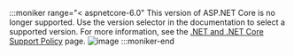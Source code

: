 :::moniker range="< aspnetcore-6.0"
This version of ASP.NET Core is no longer supported. Use the version selector in the documentation to select a supported version. For more information, see the [.NET and .NET Core Support Policy](https://dotnet.microsoft.com/platform/support/policy/dotnet-core) page.
![image](https://github.com/dotnet/AspNetCore.Docs/assets/3605364/9145fe9d-017e-40fd-b6b9-7bccd1bd2325)
:::moniker-end
